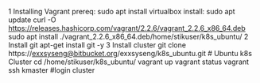 1 Installing Vagrant
 prereq: 
  sudo apt install virtualbox
 install:
  sudo apt update
  curl -O https://releases.hashicorp.com/vagrant/2.2.6/vagrant_2.2.6_x86_64.deb
  sudo apt install ./vagrant_2.2.6_x86_64.deb/home/stikuser/k8s_ubuntu/
2 Install git
  apt-get install git -y
3 Install cluster
  git clone https://exxsyseng@bitbucket.org/exxsyseng/k8s_ubuntu.git      # Ubuntu k8s Cluster
  cd /home/stikuser/k8s_ubuntu/
  vagrant up
  vagrant status
  vagrant ssh kmaster   #login cluster
  

